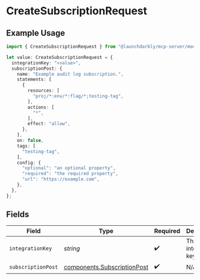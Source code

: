 # CreateSubscriptionRequest

## Example Usage

```typescript
import { CreateSubscriptionRequest } from "@launchdarkly/mcp-server/models/operations";

let value: CreateSubscriptionRequest = {
  integrationKey: "<value>",
  subscriptionPost: {
    name: "Example audit log subscription.",
    statements: [
      {
        resources: [
          "proj/*:env/*:flag/*;testing-tag",
        ],
        actions: [
          "*",
        ],
        effect: "allow",
      },
    ],
    on: false,
    tags: [
      "testing-tag",
    ],
    config: {
      "optional": "an optional property",
      "required": "the required property",
      "url": "https://example.com",
    },
  },
};
```

## Fields

| Field                                                                      | Type                                                                       | Required                                                                   | Description                                                                |
| -------------------------------------------------------------------------- | -------------------------------------------------------------------------- | -------------------------------------------------------------------------- | -------------------------------------------------------------------------- |
| `integrationKey`                                                           | *string*                                                                   | :heavy_check_mark:                                                         | The integration key                                                        |
| `subscriptionPost`                                                         | [components.SubscriptionPost](../../models/components/subscriptionpost.md) | :heavy_check_mark:                                                         | N/A                                                                        |